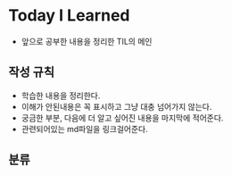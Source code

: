 # Today I Learned
- 앞으로 공부한 내용을 정리한 TIL의 메인
## 작성 규칙
- 학습한 내용을 정리한다.
- 이해가 안된내용은 꼭 표시하고 그냥 대충 넘어가지 않는다.
- 궁금한 부분, 다음에 더 알고 싶어진 내용을 마지막에 적어준다.
- 관련되어있는 md파일을 링크걸어준다.
## 분류